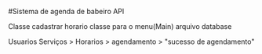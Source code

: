 #Sistema de agenda de babeiro API



Classe cadastrar horario
classe para o menu(Main)
arquivo database

Usuarios
    Serviços > Horarios > agendamento > "sucesso de agendamento"


